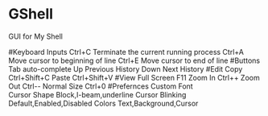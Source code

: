 # GShell
GUI for My Shell

#Keyboard Inputs
	Ctrl+C 				Terminate the current running process
	Ctrl+A 				Move cursor to beginning of line
	Ctrl+E 				Move cursor to end of line
#Buttons
	Tab 				auto-complete
	Up 					Previous History
	Down 				Next History
#Edit
	Copy 				Ctrl+Shift+C
	Paste 				Ctrl+Shift+V
#View
	Full Screen 		F11
	Zoom In 			Ctrl++
	Zoom Out 			Ctrl--
	Normal Size 		Ctrl+0
#Prefernces
	Custom Font 		
	Cursor Shape 		Block,I-beam,underline
	Cursor Blinking 	Default,Enabled,Disabled
	Colors 				Text,Background,Cursor



